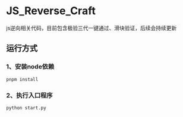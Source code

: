 # JS_Reverse_Craft
js逆向相关代码，目前包含极验三代一键通过、滑块验证，后续会持续更新  
## 运行方式
### 1、安装node依赖
`pnpm install`
### 2、执行入口程序
`python start.py`
